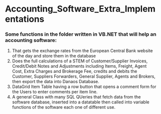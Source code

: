 # Accounting_Software_Extra_Implementations

### Some functions in the folder written in VB.NET that will help an accounting software:
 1) That gets the exchange rates from the European Central Bank website of the day and store them in the database
 2) Does the full calculations of a STEM of Customer/Supplier Invoices, Credit/Debit Notes and Adjustments including Items, Freight, Agent Cost, Extra Charges and Brokerage Fee, credits and debits the Customer, Suppliers Forwarders, General Supplier, Agents and Brokers, then export the data into Danaos Database.
 3) DataGrid Item Table having a row button that opens a comment form for the Users to enter comments per item line.
 4) A general Class with many SQL QUeries that fetch data from the software database, inserted into a datatable then called into variable functions of the software each one of different use.
